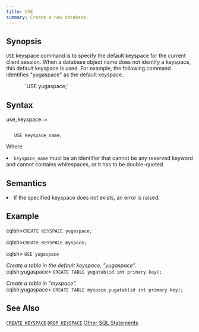 ```yaml
---
title: USE
summary: Create a new database. 
---
```

<style>
table {
  float: left;
}
#psyn {
  text-indent: 50px;
}
#ptodo {
  color: red
}
</style>

## Synopsis
`USE` keyspace command is to specify the default keyspace for the current client session. When a database object name does not identify a keyspace, this default keyspace is used. For example, the following command identifies "yugaspace" as the default keyspace.
<p id=psyn>`USE yugaspace;`</p>

## Syntax
use_keyspace::=
<p id=psyn><code>
   USE keyspace_name;
</code></p>

Where<br>
  <li><code>keyspace_name</code> must be an identifier that cannot be any reserved keyword and cannot contains whitespaces, or it has to be double-quoted.</li>
</p>

## Semantics

<li>If the specified keyspace does not exists, an error is raised.</li>

## Example

cqlsh>`CREATE KEYSPACE yugaspace;`<br>

cqlsh>`CREATE KEYSPACE myspace;`<br>

cqlsh> `USE yugaspace`<br>

<i>Create a table in the default keyspace, "yugaspace".</i><br>
cqlsh:yugaspace> `CREATE TABLE yugatab(id int primary key);`<br>

<i>Create a table in "myspace".</i><br>
cqlsh:yugaspace> `CREATE TABLE myspace.yugatab(id int primary key);`<br>

## See Also
[`CREATE KEYSPACE`](../ddl_create_keyspace)
[`DROP KEYSPACE`](../ddl_drop_keyspace)
[Other SQL Statements](..)
